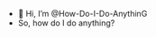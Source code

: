 - 👋 Hi, I’m @How-Do-I-Do-AnythinG
- So, how do I do anything?

<!---
How-Do-I-Do-AnythinG/How-Do-I-Do-AnythinG is a ✨ special ✨ repository because its `README.md` (this file) appears on your GitHub profile.
You can click the Preview link to take a look at your changes.
--->
